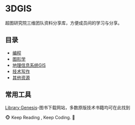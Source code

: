 # 3DGIS

超图研究院三维团队资料分享库，方便成员间的学习与分享。

## 目录

+ [编程](./0_programming.md)
+ [图形学](./1_cg.md)
+ [地理信息系统GIS](./2_gis.md)
+ [技术写作](./2_technical_writing.md)
+ [其他资源](./5_resources.md)

## 常用工具


[Library Genesis](http://libgen.rs/)-图书下载网站，多数原版技术书籍均可在此找到



:monkey_face: Keep Reading , Keep Coding. :see_no_evil:
